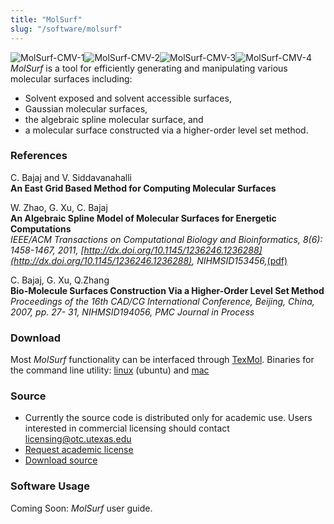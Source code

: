 ```yaml
---
title: "MolSurf"
slug: "/software/molsurf"
---
```


![](http://www.cs.utexas.edu/~bajaj/cvc/software/images/CMV-A-1.png "MolSurf-CMV-1")![](http://www.cs.utexas.edu/~bajaj/cvc/software/images/CMV-A-2.png "MolSurf-CMV-2")![](http://www.cs.utexas.edu/~bajaj/cvc/software/images/CMV-A-3.png "MolSurf-CMV-3")![](http://www.cs.utexas.edu/~bajaj/cvc/software/images/CMV-A-4.png "MolSurf-CMV-4")   
_MolSurf_ is a tool for efficiently generating and manipulating various molecular surfaces including:

*   Solvent exposed and solvent accessible surfaces,
*   Gaussian molecular surfaces,
*   the algebraic spline molecular surface, and
*   a molecular surface constructed via a higher-order level set method.

### References   
C. Bajaj and V. Siddavanahalli   
**An East Grid Based Method for Computing Molecular Surfaces**   

W. Zhao, G. Xu, C. Bajaj   
**An Algebraic Spline Model of Molecular Surfaces for Energetic Computations**   
_IEEE/ACM Transactions on Computational Biology and Bioinformatics, 8(6): 1458-1467, 2011, [http://dx.doi.org/10.1145/1236246.1236288](http://dx.doi.org/10.1145/1236246.1236288), NIHMSID153456,_[(pdf)](http://www.computer.org/portal/web/csdl/doi/10.1109/TCBB.2011.81)   

C. Bajaj, G. Xu, Q.Zhang   
**Bio-Molecule Surfaces Construction Via a Higher-Order Level Set Method**   
_Proceedings of the 16th CAD/CG International Conference, Beijing, China, 2007, pp. 27- 31, NIHMSID194056, PMC Journal in Process_ 

### Download
Most _MolSurf_ functionality can be interfaced through [TexMol](../texmol). Binaries for the command line utility: [linux](http://cvcweb.ices.utexas.edu/software/binaries/MolSurf.ubuntu10.20110114) (ubuntu) and [mac](http://cvcweb.ices.utexas.edu/software/binaries/MolSurf.macOSXv10.5.20110114)

### Source

* Currently the source code is distributed only for academic use. Users interested in commercial licensing should contact licensing@otc.utexas.edu     
* [Request academic license](http://cvcweb.ices.utexas.edu/software/license/MolSurf.license_mail.php)     
* [Download source](http://cvcweb.ices.utexas.edu/cvcwp/?page_id=2455)

### Software Usage
Coming Soon: _MolSurf_ user guide.
